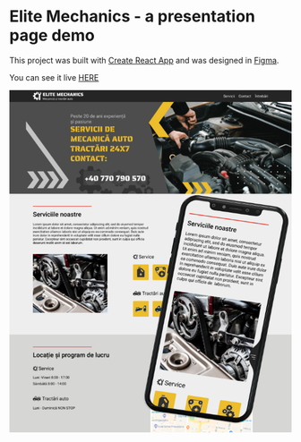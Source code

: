 # Elite Mechanics - a presentation page demo

This project was built with [Create React App](https://github.com/facebook/create-react-app) and was designed in [Figma](https://www.figma.com/file/jyyM9x3DSN9EEuOzMJ0r9x/Elite-mechanics?type=design&node-id=0%3A1&mode=design&t=BP3HsY8oDsdzG3Qc-1).

You can see it live [HERE](https://elite-mechanics.netlify.app/)

![Figma screenshot](src/assets/figma-screenshot.jpg)
